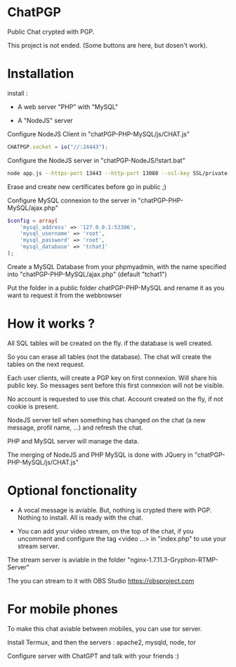 # ChatPGP
 Public Chat crypted with PGP. 
 
 This project is not ended. (Some buttons are here, but dosen't work).
 
 
# Installation

install :

- A web server "PHP" with "MySQL"

- A "NodeJS" server

Configure NodeJS Client in "chatPGP-PHP-MySQL/js/CHAT.js"

```javascript
CHATPGP.socket = io("//:24443");
```

Configure the NodeJS server in "chatPGP-NodeJS/!start.bat"

```bash
node app.js --https-port 13443 --http-port 13080 --ssl-key SSL/private-key.pem --ssl-cert SSL/certificate.pem --ssl-ca SSL/ca.pem
```
Erase and create new certificates before go in public ;)

Configure MySQL connexion to the server in "chatPGP-PHP-MySQL/ajax.php"

```php
$config = array(
	'mysql_address' => '127.0.0.1:53306',
	'mysql_username' => 'root',
	'mysql_password' => 'root',
	'mysql_database' => 'tchat1'
);
```

Create a MySQL Database from your phpmyadmin, with the name specified into "chatPGP-PHP-MySQL/ajax.php" (default "tchat1")

Put the folder in a public folder chatPGP-PHP-MySQL and rename it as you want to request it from the webbrowser

# How it works ?

All SQL tables will be created on the fly. if the database is well created.

So you can erase all tables (not the database). The chat will create the tables on the next request.

Each user clients, will create a PGP key on first connexion. Will share his public key. So messages sent before this first connexion will not be visible.

No account is requested to use this chat. Account created on the fly, if not cookie is present.

NodeJS server tell when something has changed on the chat (a new message, profil name, ...) and refresh the chat.

PHP and MySQL server will manage the data. 

The merging of NodeJS and PHP MySQL is done with JQuery in "chatPGP-PHP-MySQL/js/CHAT.js"


# Optional fonctionality 

- A vocal message is aviable. But, nothing is crypted there with PGP. Nothing to install. All is ready with the chat.

- You can add your video stream, on the top of the chat, if you uncomment and configure the tag <video ...></video> in "index.php" to use your stream server.

The stream server is aviable in the folder "nginx-1.7.11.3-Gryphon-RTMP-Server"

The you can stream to it with OBS Studio https://obsproject.com


# For mobile phones

To make this chat aviable between mobiles, you can use tor server. 

Install Termux, and then the servers : apache2, mysqld, node, tor

Configure server with ChatGPT and talk with your friends :)
